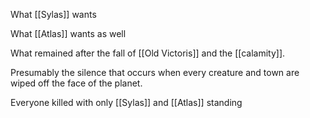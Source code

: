 What [[Sylas]] wants

What [[Atlas]] wants as well

What remained after the fall of [[Old Victoris]] and the [[calamity]].

Presumably the silence that occurs when every creature and town are wiped off the face of the planet.

Everyone killed with only [[Sylas]] and [[Atlas]] standing